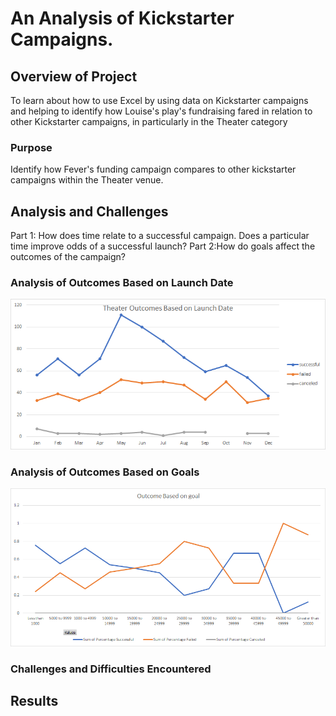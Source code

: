 # An Analysis of Kickstarter Campaigns.

## Overview of Project
To learn about how to use Excel by using data on Kickstarter campaigns and helping to identify how Louise's play's fundraising fared in relation to other Kickstarter campaigns, in particularly in the Theater category

### Purpose
Identify how Fever's funding campaign compares to other kickstarter campaigns within the Theater venue.

## Analysis and Challenges
Part 1: How does time relate to a successful campaign. Does a particular time improve odds of a successful launch?
Part 2:How do goals affect the outcomes of the campaign?

### Analysis of Outcomes Based on Launch Date
![](images/Theater_Outcomes_vs_Launch.png)

### Analysis of Outcomes Based on Goals
![](images/Outcome_vs_Goals.png)
### Challenges and Difficulties Encountered

## Results
